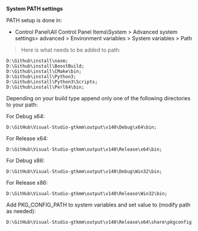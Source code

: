 **System PATH settings**

PATH setup is done in:
* Control Panel\All Control Panel Items\System > Advanced system settings> advanced > Environment variables > System variables > Path

>Here is what needs to be added to path:

	D:\Github\install\nasm;
	D:\Github\install\BoostBuild;
	D:\Github\install\CMake\bin;
	D:\Github\install\Python3;
	D:\Github\install\Python3\Scripts;
	D:\Github\install\Perl64\bin;
	
Depending on your build type append only one of the following
directories to your path:

For Debug x64:

	D:\GitHub\Visual-Studio-gtkmm\output\v140\Debug\x64\bin;
	
For Release x64:

	D:\GitHub\Visual-Studio-gtkmm\output\v140\Release\x64\bin;
	
For Debug x86:

	D:\GitHub\Visual-Studio-gtkmm\output\v140\Debug\Win32\bin;
	
For Release x86:

	D:\GitHub\Visual-Studio-gtkmm\output\v140\Release\Win32\bin;


Add PKG_CONFIG_PATH to system variables and set value to (modify path as needed):
	
	D:\GitHub\Visual-Studio-gtkmm\output\v140\Release\x64\share\pkgconfig
	